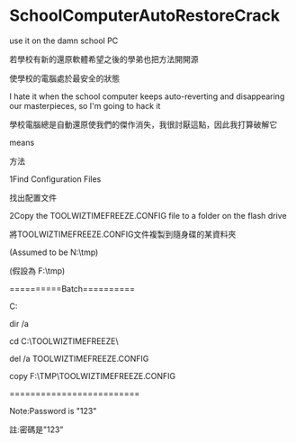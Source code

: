 # SchoolComputerAutoRestoreCrack
use it on the damn school PC

若學校有新的還原軟體希望之後的學弟也把方法開開源

使學校的電腦處於最安全的狀態

I hate it when the school computer keeps auto-reverting and disappearing our masterpieces, so I'm going to hack it

學校電腦總是自動還原使我們的傑作消失，我很討厭這點，因此我打算破解它


means

方法
　

1Find Configuration Files

找出配置文件
　

2Copy the TOOLWIZTIMEFREEZE.CONFIG file to a folder on the flash drive

將TOOLWIZTIMEFREEZE.CONFIG文件複製到隨身碟的某資料夾
　

(Assumed to be N:\tmp)

(假設為 F:\tmp)
　

==========Batch==========

C:

dir /a

cd C:\TOOLWIZTIMEFREEZE\

del /a TOOLWIZTIMEFREEZE.CONFIG

copy F:\TMP\TOOLWIZTIMEFREEZE.CONFIG

=========================

Note:Password is "123"

註:密碼是"123"
